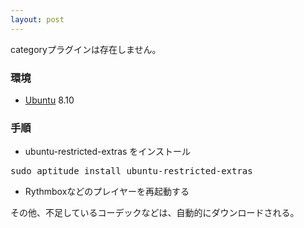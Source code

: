 ```yaml
---
layout: post
---
```

<p><span class="error">categoryプラグインは存在しません。</span></p>
<h3>環境</h3>
<ul>
<li> <a href="http://www.ubuntu.com/">Ubuntu</a> 8.10</li>
</ul>
<h3>手順</h3>
<ul>
<li>ubuntu-restricted-extras をインストール</li>
</ul>
<pre>sudo aptitude install ubuntu-restricted-extras
</pre>
<ul>
<li>Rythmboxなどのプレイヤーを再起動する</li>
</ul>
<p>その他、不足しているコーデックなどは、自動的にダウンロードされる。</p>
